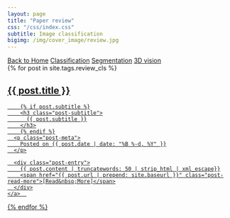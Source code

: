 ```yaml
---
layout: page
title: "Paper review"
css: "/css/index.css"
subtitle: Image classification
bigimg: /img/cover_image/review.jpg
---
```


<div class="list-filters">
  <a href="/index" class="list-filter">Back to Home</a>
  <a href="/classification" class="list-filter filter-selected">Classification</a>
  <a href="/segmentation" class="list-filter">Segmentation</a>
   <a href="/3D_vision" class="list-filter">3D vision</a>
  <!-- <a href="/tags" class="list-filter">Index</a> -->
</div>

<div class="posts-list">
  {% for post in site.tags.review_cls %}
  <article>
    <a class="post-preview" href="{{ post.url | prepend: site.baseurl }}">
	    <h2 class="post-title">{{ post.title }}</h2>
	
	    {% if post.subtitle %}
	    <h3 class="post-subtitle">
	      {{ post.subtitle }}
	    </h3>
	    {% endif %}
      <p class="post-meta">
        Posted on {{ post.date | date: "%B %-d, %Y" }}
      </p>

      <div class="post-entry">
        {{ post.content | truncatewords: 50 | strip_html | xml_escape}}
        <span href="{{ post.url | prepend: site.baseurl }}" class="post-read-more">[Read&nbsp;More]</span>
      </div>
    </a>  
   </article>
  {% endfor %}
</div>